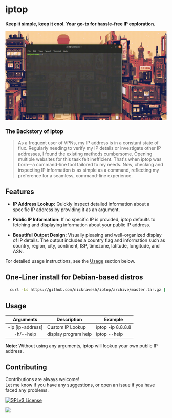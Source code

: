 # iptop

**Keep it simple, keep it cool. Your go-to for hassle-free IP exploration.**

![iptopGif](https://github.com/nickravesh/iptop/blob/master/assets/demo.gif)

### The Backstory of iptop

> As a frequent user of VPNs, my IP address is in a constant state of flux. Regularly needing to verify my IP details or investigate other IP addresses, I found the existing methods cumbersome. Opening multiple websites for this task felt inefficient. That's when iptop was born—a command-line tool tailored to my needs. Now, checking and inspecting IP information is as simple as a command, reflecting my preference for a seamless, command-line experience.

## Features

- **IP Address Lookup:** Quickly inspect detailed information about a specific IP address by providing it as an argument.

- **Public IP Information:** If no specific IP is provided, iptop defaults to fetching and displaying information about your public IP address.

- **Beautiful Output Design:** Visually pleasing and well-organized display of IP details. The output includes a country flag and information such as country, region, city, continent, ISP, timezone, latitude, longitude, and ASN.

For detailed usage instructions, see the [Usage](#usage) section below.

## One-Liner install for Debian-based distros

```bash
  curl -Ls https://github.com/nickravesh/iptop/archive/master.tar.gz | tar -xz && cd iptop-master && bash install.sh
```

## Usage
| **Arguments** | **Description** | **Example** |
|:----------------:|-----------------|-------------|
| -ip [ip-address] | Custom IP Lookup | iptop -ip 8.8.8.8 |
| -h/--help | display program help | iptop --help |

**Note:** Without using any arguments, iptop will lookup your own public IP address.

## Contributing	

Contributions are always welcome!  
Let me know if you have any suggestions, or open an issue if you have faced any problems.

[![GPLv3 License](https://img.shields.io/badge/License-GPL%20v3-blue.svg)](https://opensource.org/licenses/)

[![](https://visitcount.itsvg.in/api?id=iptop&label=Repository%20Views&icon=0&pretty=true)](https://visitcount.itsvg.in)
